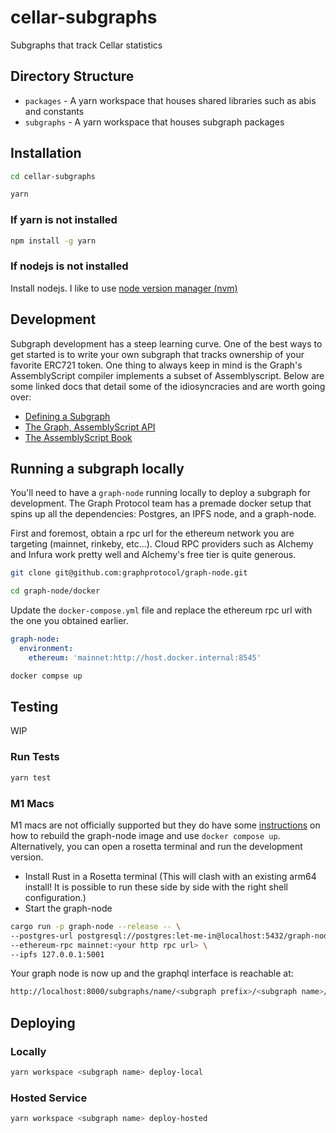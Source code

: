 # cellar-subgraphs
Subgraphs that track Cellar statistics

## Directory Structure
- `packages` - A yarn workspace that houses shared libraries such as abis and constants
- `subgraphs` - A yarn workspace that houses subgraph packages

## Installation
```bash
cd cellar-subgraphs
```

```bash
yarn
```

### If yarn is not installed
```bash
npm install -g yarn
```

### If nodejs is not installed
Install nodejs. I like to use [node version manager (nvm)](https://github.com/nvm-sh/nvm)

## Development
Subgraph development has a steep learning curve. One of the best ways to get started is to write your own subgraph that tracks ownership of your favorite ERC721 token. One thing to always keep in mind is the Graph's AssemblyScript compiler implements a subset of Assemblyscript. Below are some linked docs that detail some of the idiosyncracies and are worth going over:
- [Defining a Subgraph](https://thegraph.academy/developers/defining-a-subgraph/)
- [The Graph, AssemblyScript API](https://thegraph.com/docs/en/developer/assemblyscript-api/#ipfs-api)
- [The AssemblyScript Book](https://www.assemblyscript.org/introduction.html)

## Running a subgraph locally
You'll need to have a `graph-node` running locally to deploy a subgraph for development. The Graph Protocol team has a premade docker setup that spins up all the dependencies: Postgres, an IPFS node, and a graph-node.

First and foremost, obtain a rpc url for the ethereum network you are targeting (mainnet, rinkeby, etc...). Cloud RPC providers such as Alchemy and Infura work pretty well and Alchemy's free tier is quite generous.

```bash
git clone git@github.com:graphprotocol/graph-node.git
```
```bash
cd graph-node/docker
```

Update the `docker-compose.yml` file and replace the ethereum rpc url with the one you obtained earlier.
```yaml
graph-node:
  environment:
    ethereum: 'mainnet:http://host.docker.internal:8545'
```
```bash
docker compse up
```

## Testing
WIP

### Run Tests
```bash
yarn test
```

### M1 Macs
M1 macs are not officially supported but they do have some [instructions](git@github.com:graphprotocol/graph-node.git) on how to rebuild the graph-node image and use `docker compose up`. Alternatively, you can open a rosetta terminal and run the development version.
- Install Rust in a Rosetta terminal (This will clash with an existing arm64 install! It is possible to run these side by side with the right shell configuration.)
- Start the graph-node

```bash
cargo run -p graph-node --release -- \
--postgres-url postgresql://postgres:let-me-in@localhost:5432/graph-node \
--ethereum-rpc mainnet:<your http rpc url> \
--ipfs 127.0.0.1:5001
```

Your graph node is now up and the graphql interface is reachable at:
```bash
http://localhost:8000/subgraphs/name/<subgraph prefix>/<subgraph name>/graphql
```

## Deploying
### Locally
```bash
yarn workspace <subgraph name> deploy-local
```

### Hosted Service
```bash
yarn workspace <subgraph name> deploy-hosted
```
